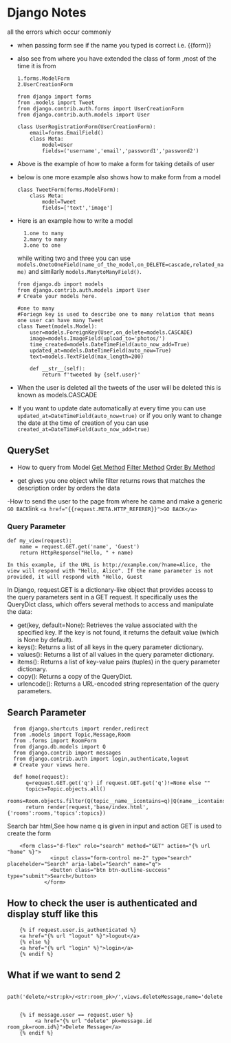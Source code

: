 
# Django Notes

all the errors which occur commonly

- when passing form see if the name you typed is correct i.e. {{form}}

- also see from where you have extended the class of form ,most of the time it is from 
    
      1.forms.ModelForm
      2.UserCreationForm


    
    ```
    from django import forms
    from .models import Tweet
    from django.contrib.auth.forms import UserCreationForm
    from django.contrib.auth.models import User

   class UserRegistrationForm(UserCreationForm):
        email=forms.EmailField()
        class Meta:
            model=User
            fields=('username','email','password1','password2')

- Above is the example of how to make a form for taking details of user


- below is one more example also shows how to make form from a model
    ```
    class TweetForm(forms.ModelForm):
        class Meta:
            model=Tweet
            fields=['text','image']

- Here is an example how to write a model 

        1.one to many
        2.many to many
        3.one to one
    while writing two and three you can use ```models.OnetoOneField(name_of_the_model,on_DELETE=cascade,related_name)```
    and similarly ```models.ManytoManyField()```.

    ```
    from django.db import models
    from django.contrib.auth.models import User
    # Create your models here.

    #one to many
    #Foriegn key is used to describe one to many relation that means one user can have many Tweet
    class Tweet(models.Model):
        user=models.ForeignKey(User,on_delete=models.CASCADE)
        image=models.ImageField(upload_to='photos/')
        time_created=models.DateTimeField(auto_now_add=True)
        updated_at=models.DateTimeField(auto_now=True)
        text=models.TextField(max_length=200)

        def __str__(self):
            return f'tweeted by {self.user}'
- When the user is deleted all the tweets of the user will be deleted this is known as models.CASCADE 
- If you want to update date automatically at every time you can use ```updated_at=DateTimeField(auto_now=true)``` or if you only want to change the date at the time of creation of you can use ```created_at=DateTimeField(auto_now_add=true)```


## QuerySet 
- How to query from Model
[Get Method](https://www.w3schools.com/django/django_queryset_get.php)
[Filter Method](https://www.w3schools.com/django/django_queryset_filter.php)
[Order By Method](https://www.w3schools.com/django/django_queryset_orderby.php)

- get gives you one object while filter returns rows that matches the description order by orders the  data

-How to send the user to the page from where he came and make a generic ```GO BACK```link
    ```
    <a href="{{request.META.HTTP_REFERER}}">GO BACK</a>
    ```

### Query Parameter
    
    def my_view(request):
        name = request.GET.get('name', 'Guest')
        return HttpResponse("Hello, " + name)
    
    In this example, if the URL is http://example.com/?name=Alice, the view will respond with "Hello, Alice". If the name parameter is not provided, it will respond with "Hello, Guest

In Django, request.GET is a dictionary-like object that provides access to the query parameters sent in a GET request.
It specifically uses the QueryDict class, which offers several methods to access and manipulate the data:
- get(key, default=None): Retrieves the value associated with the specified key. If the key is not found, it returns the default value (which is None by default).
- keys(): Returns a list of all keys in the query parameter dictionary.
- values(): Returns a list of all values in the query parameter dictionary.
- items(): Returns a list of key-value pairs (tuples) in the query parameter dictionary.
- copy(): Returns a copy of the QueryDict.
- urlencode(): Returns a URL-encoded string representation of the query parameters.

## Search Parameter
  ```
    from django.shortcuts import render,redirect
    from .models import Topic,Message,Room
    from .forms import RoomForm
    from django.db.models import Q
    from django.contrib import messages
    from django.contrib.auth import login,authenticate,logout
    # Create your views here.
 
    def home(request):
        q=request.GET.get('q') if request.GET.get('q')!=None else ""
        topics=Topic.objects.all()
        rooms=Room.objects.filter(Q(topic__name__icontains=q)|Q(name__icontains=q)|Q(host__username__icontains=q))
        return render(request,'base/index.html',{'rooms':rooms,'topics':topics})
  ```
Search bar html,See how name q is given in input and action GET is used to create the form
```
    <form class="d-flex" role="search" method="GET" action="{% url "home" %}">
              <input class="form-control me-2" type="search" placeholder="Search" aria-label="Search" name="q">
              <button class="btn btn-outline-success" type="submit">Search</button>
            </form>
```
## How to check the user is authenticated and display stuff like this
```
    {% if request.user.is_authenticated %}
    <a href="{% url "logout" %}">logout</a>
    {% else %}
    <a href="{% url "login" %}">login</a>
    {% endif %}

```
## What  if we want to send 2 
```
     path('delete/<str:pk>/<str:room_pk>/',views.deleteMessage,name='delete'),


    {% if message.user == request.user %}
         <a href="{% url "delete" pk=message.id room_pk=room.id%}">Delete Message</a>
    {% endif %}
```

